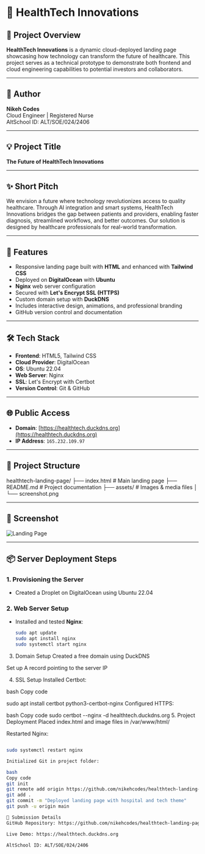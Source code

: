 # 🏥 HealthTech Innovations

## 🚀 Project Overview

**HealthTech Innovations** is a dynamic cloud-deployed landing page showcasing how technology can transform the future of healthcare. This project serves as a technical prototype to demonstrate both frontend and cloud engineering capabilities to potential investors and collaborators.

---

## 👤 Author

**Nikeh Codes**  
Cloud Engineer | Registered Nurse  
AltSchool ID: ALT/SOE/024/2406

---

## 💡 Project Title

**The Future of HealthTech Innovations**

---

## ✨ Short Pitch

We envision a future where technology revolutionizes access to quality healthcare. Through AI integration and smart systems, HealthTech Innovations bridges the gap between patients and providers, enabling faster diagnosis, streamlined workflows, and better outcomes. Our solution is designed by healthcare professionals for real-world transformation.

---

## 📜 Features

- Responsive landing page built with **HTML** and enhanced with **Tailwind CSS**
- Deployed on **DigitalOcean** with **Ubuntu**
- **Nginx** web server configuration
- Secured with **Let's Encrypt SSL (HTTPS)**
- Custom domain setup with **DuckDNS**
- Includes interactive design, animations, and professional branding
- GitHub version control and documentation

---

## 🛠️ Tech Stack

- **Frontend**: HTML5, Tailwind CSS  
- **Cloud Provider**: DigitalOcean  
- **OS**: Ubuntu 22.04  
- **Web Server**: Nginx  
- **SSL**: Let's Encrypt with Certbot  
- **Version Control**: Git & GitHub  

---

## 🌐 Public Access

- **Domain**: [https://healthtech.duckdns.org](https://healthtech.duckdns.org)  
- **IP Address**: `165.232.109.97`  

---

## 🧱 Project Structure

healthtech-landing-page/
├── index.html # Main landing page
├── README.md # Project documentation
├── assets/ # Images & media files
│ └── screenshot.png 



---

## 📸 Screenshot

![Landing Page](./assets/screenshot.png)

---

## 📦 Server Deployment Steps

### 1. Provisioning the Server
- Created a Droplet on DigitalOcean using Ubuntu 22.04

### 2. Web Server Setup
- Installed and tested **Nginx**:
  ```bash
  sudo apt update
  sudo apt install nginx
  sudo systemctl start nginx


3. Domain Setup
Created a free domain using DuckDNS

Set up A record pointing to the server IP

4. SSL Setup
Installed Certbot:

bash
Copy code

sudo apt install certbot python3-certbot-nginx
Configured HTTPS:

bash
Copy code
sudo certbot --nginx -d healthtech.duckdns.org
5. Project Deployment
Placed index.html and image files in /var/www/html/

Restarted Nginx:

```bash

sudo systemctl restart nginx

Initialized Git in project folder:

bash
Copy code
git init
git remote add origin https://github.com/nikehcodes/healthtech-landing-page.git
git add .
git commit -m "Deployed landing page with hospital and tech theme"
git push -u origin main

🔗 Submission Details
GitHub Repository: https://github.com/nikehcodes/healthtech-landing-page

Live Demo: https://healthtech.duckdns.org

AltSchool ID: ALT/SOE/024/2406

